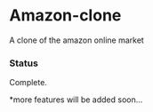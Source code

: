 # Amazon-clone
A clone of the amazon online market 

### Status
Complete.

*more features will be added soon...
